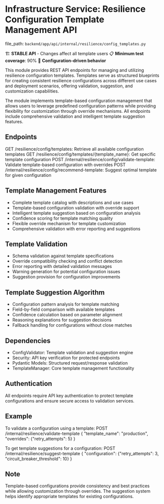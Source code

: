 # Infrastructure Service: Resilience Configuration Template Management API

  file_path: `backend/app/api/internal/resilience/config_templates.py`

🏗️ **STABLE API** - Changes affect all template users
📋 **Minimum test coverage**: 90%
🔧 **Configuration-driven behavior**

This module provides REST API endpoints for managing and utilizing resilience
configuration templates. Templates serve as structured blueprints for creating
consistent resilience configurations across different use cases and deployment
scenarios, offering validation, suggestion, and customization capabilities.

The module implements template-based configuration management that allows users
to leverage predefined configuration patterns while providing flexibility for
customization through override mechanisms. All endpoints include comprehensive
validation and intelligent template suggestion features.

## Endpoints

GET  /resilience/config/templates: Retrieve all available configuration templates
GET  /resilience/config/templates/{template_name}: Get specific template configuration
POST /internal/resilience/config/validate-template: Validate template-based configuration with overrides
POST /internal/resilience/config/recommend-template: Suggest optimal template for given configuration

## Template Management Features

- Complete template catalog with descriptions and use cases
- Template-based configuration validation with override support
- Intelligent template suggestion based on configuration analysis
- Confidence scoring for template matching quality
- Flexible override mechanism for template customization
- Comprehensive validation with error reporting and suggestions

## Template Validation

- Schema validation against template specifications
- Override compatibility checking and conflict detection
- Error reporting with detailed validation messages
- Warning generation for potential configuration issues
- Suggestion provision for configuration improvements

## Template Suggestion Algorithm

- Configuration pattern analysis for template matching
- Field-by-field comparison with available templates
- Confidence calculation based on parameter alignment
- Reasoning explanations for suggestion decisions
- Fallback handling for configurations without close matches

## Dependencies

- ConfigValidator: Template validation and suggestion engine
- Security: API key verification for protected endpoints
- Pydantic Models: Structured request/response validation
- TemplateManager: Core template management functionality

## Authentication

All endpoints require API key authentication to protect template
configurations and ensure secure access to validation services.

## Example

To validate a configuration using a template:
POST /internal/resilience/validate-template
{
"template_name": "production",
"overrides": {"retry_attempts": 5}
}

To get template suggestions for a configuration:
POST /internal/resilience/suggest-template
{
"configuration": {"retry_attempts": 3, "circuit_breaker_threshold": 10}
}

## Note

Template-based configurations provide consistency and best practices
while allowing customization through overrides. The suggestion system
helps identify appropriate templates for existing configurations.

